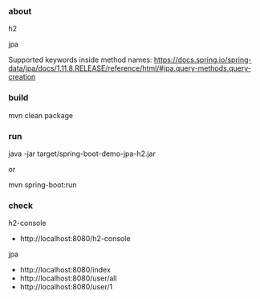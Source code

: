 ### about 
h2

jpa

Supported keywords inside method names:
https://docs.spring.io/spring-data/jpa/docs/1.11.8.RELEASE/reference/html/#jpa.query-methods.query-creation

### build
mvn clean package

### run
java -jar target/spring-boot-demo-jpa-h2.jar

or 

mvn spring-boot:run

### check
h2-console
- http://localhost:8080/h2-console

jpa
- http://localhost:8080/index
- http://localhost:8080/user/all
- http://localhost:8080/user/1